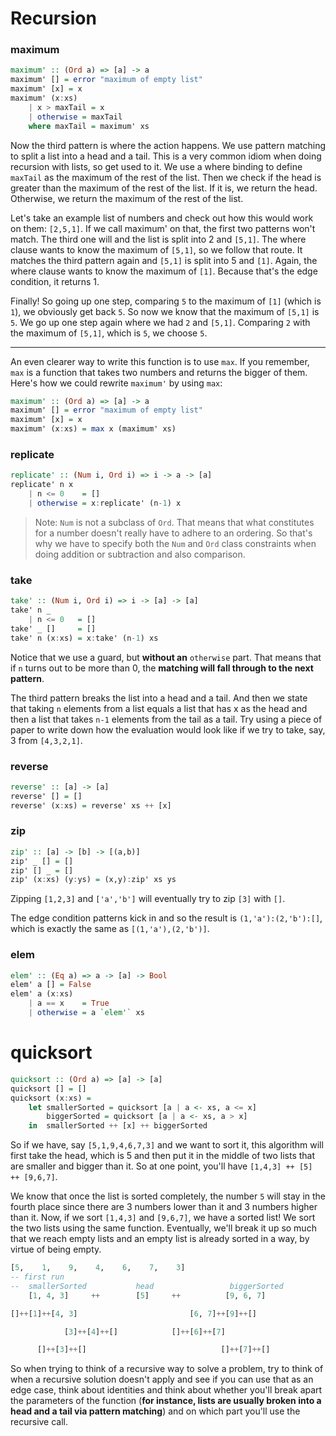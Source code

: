 # Recursion

### maximum

```haskell
maximum' :: (Ord a) => [a] -> a
maximum' [] = error "maximum of empty list"
maximum' [x] = x
maximum' (x:xs)
    | x > maxTail = x
    | otherwise = maxTail
    where maxTail = maximum' xs
```

Now the third pattern is where the action happens. We use pattern matching to split a list into a head and a tail. This is a very common idiom when doing recursion with lists, so get used to it. We use a where binding to define `maxTail` as the maximum of the rest of the list. Then we check if the head is greater than the maximum of the rest of the list. If it is, we return the head. Otherwise, we return the maximum of the rest of the list.

Let's take an example list of numbers and check out how this would work on them: `[2,5,1]`. If we call maximum' on that, the first two patterns won't match. The third one will and the list is split into 2 and `[5,1]`. The where clause wants to know the maximum of `[5,1]`, so we follow that route. It matches the third pattern again and `[5,1]` is split into 5 and `[1]`. Again, the where clause wants to know the maximum of `[1]`. Because that's the edge condition, it returns 1.

Finally! So going up one step, comparing `5` to the maximum of `[1]` (which is `1`), we obviously get back `5`. So now we know that the maximum of `[5,1]` is `5`. We go up one step again where we had `2` and `[5,1]`. Comparing `2` with the maximum of `[5,1]`, which is `5`, we choose `5`.

---

An even clearer way to write this function is to use `max`. If you remember, `max` is a function that takes two numbers and returns the bigger of them. Here's how we could rewrite `maximum'` by using `max`:

```haskell
maximum' :: (Ord a) => [a] -> a
maximum' [] = error "maximum of empty list"
maximum' [x] = x
maximum' (x:xs) = max x (maximum' xs)
```

### replicate

```haskell
replicate' :: (Num i, Ord i) => i -> a -> [a]
replicate' n x
    | n <= 0    = []
    | otherwise = x:replicate' (n-1) x
```

> Note: `Num` is not a subclass of `Ord`. That means that what constitutes for a number doesn't really have to adhere to an ordering. So that's why we have to specify both the `Num` and `Ord` class constraints when doing addition or subtraction and also comparison.

### take

```haskell
take' :: (Num i, Ord i) => i -> [a] -> [a]
take' n _
    | n <= 0   = []
take' _ []     = []
take' n (x:xs) = x:take' (n-1) xs
```

Notice that we use a guard, but **without an** `otherwise` part. That means that if `n` turns out to be more than 0, the **matching will fall through to the next pattern**.

The third pattern breaks the list into a head and a tail. And then we state that taking `n` elements from a list equals a list that has x as the head and then a list that takes `n-1` elements from the tail as a tail. Try using a piece of paper to write down how the evaluation would look like if we try to take, say, 3 from `[4,3,2,1]`.

### reverse

```haskell
reverse' :: [a] -> [a]
reverse' [] = []
reverse' (x:xs) = reverse' xs ++ [x]
```

### zip

```haskell
zip' :: [a] -> [b] -> [(a,b)]
zip' _ [] = []
zip' [] _ = []
zip' (x:xs) (y:ys) = (x,y):zip' xs ys
```

Zipping `[1,2,3]` and `['a','b']` will eventually try to zip `[3]` with `[]`.

The edge condition patterns kick in and so the result is `(1,'a'):(2,'b'):[]`, which is exactly the same as `[(1,'a'),(2,'b')]`.

### elem

```haskell
elem' :: (Eq a) => a -> [a] -> Bool
elem' a [] = False
elem' a (x:xs)
    | a == x    = True
    | otherwise = a `elem'` xs
```

# quicksort

```haskell
quicksort :: (Ord a) => [a] -> [a]
quicksort [] = []
quicksort (x:xs) =
    let smallerSorted = quicksort [a | a <- xs, a <= x]
        biggerSorted = quicksort [a | a <- xs, a > x]
    in  smallerSorted ++ [x] ++ biggerSorted
```

So if we have, say `[5,1,9,4,6,7,3]` and we want to sort it, this algorithm will first take the head, which is 5 and then put it in the middle of two lists that are smaller and bigger than it. So at one point, you'll have `[1,4,3] ++ [5] ++ [9,6,7]`.

We know that once the list is sorted completely, the number `5` will stay in the fourth place since there are 3 numbers lower than it and 3 numbers higher than it. Now, if we sort `[1,4,3]` and `[9,6,7]`, we have a sorted list! We sort the two lists using the same function. Eventually, we'll break it up so much that we reach empty lists and an empty list is already sorted in a way, by virtue of being empty.

```haskell
[5,    1,    9,    4,    6,    7,    3]
-- first run
--  smallerSorted           head                 biggerSorted
    [1, 4, 3]     ++        [5]     ++          [9, 6, 7]

[]++[1]++[4, 3]                         [6, 7]++[9]++[]

            [3]++[4]++[]            []++[6]++[7]

      []++[3]++[]                              []++[7]++[]
```

So when trying to think of a recursive way to solve a problem, try to think of when a recursive solution doesn't apply and see if you can use that as an edge case, think about identities and think about whether you'll break apart the parameters of the function (**for instance, lists are usually broken into a head and a tail via pattern matching**) and on which part you'll use the recursive call.
